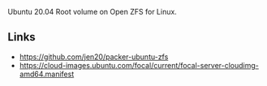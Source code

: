 Ubuntu 20.04 Root volume on Open ZFS for Linux.

## Links
* https://github.com/jen20/packer-ubuntu-zfs
* https://cloud-images.ubuntu.com/focal/current/focal-server-cloudimg-amd64.manifest
